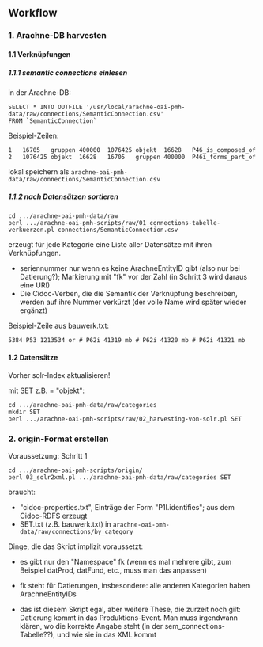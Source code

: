 ## Workflow

### 1. Arachne-DB harvesten

#### 1.1 Verknüpfungen

##### 1.1.1 semantic connections einlesen

in der Arachne-DB:

```
SELECT * INTO OUTFILE '/usr/local/arachne-oai-pmh-data/raw/connections/SemanticConnection.csv'
FROM `SemanticConnection`
```

Beispiel-Zeilen:
```
1	16705	gruppen	400000	1076425	objekt	16628	P46_is_composed_of	
2	1076425	objekt	16628	16705	gruppen	400000	P46i_forms_part_of	
```

lokal speichern als
`arachne-oai-pmh-data/raw/connections/SemanticConnection.csv`

##### 1.1.2 nach Datensätzen sortieren

```
cd .../arachne-oai-pmh-data/raw
perl .../arachne-oai-pmh-scripts/raw/01_connections-tabelle-verkuerzen.pl connections/SemanticConnection.csv
```

erzeugt für jede Kategorie eine Liste aller Datensätze mit ihren Verknüpfungen.
* seriennummer nur wenn es keine ArachneEntityID gibt (also nur bei Datierung?); Markierung mit "fk" vor der Zahl (in Schritt 3 wird daraus eine URI)
* Die Cidoc-Verben, die die Semantik der Verknüpfung beschreiben, werden auf ihre Nummer verkürzt (der volle Name wird später wieder ergänzt)

Beispiel-Zeile aus bauwerk.txt:
```
5384 P53 1213534 or # P62i 41319 mb # P62i 41320 mb # P62i 41321 mb
```


#### 1.2 Datensätze

Vorher solr-Index aktualisieren!

mit SET z.B. = "objekt":
```
cd .../arachne-oai-pmh-data/raw/categories
mkdir SET
perl .../arachne-oai-pmh-scripts/raw/02_harvesting-von-solr.pl SET
```

### 2. origin-Format erstellen

Voraussetzung: Schritt 1

```
cd .../arachne-oai-pmh-scripts/origin/
perl 03_solr2xml.pl .../arachne-oai-pmh-data/raw/categories SET
```


braucht:
* "cidoc-properties.txt", Einträge der Form "P1I.identifies"; aus dem Cidoc-RDFS erzeugt
* SET.txt (z.B. bauwerk.txt) in `arachne-oai-pmh-data/raw/connections/by_category`

Dinge, die das Skript implizit voraussetzt:
* es gibt nur den "Namespace" fk (wenn es mal mehrere gibt, zum Beispiel datProd, datFund, etc., muss man das anpassen)
* fk steht für Datierungen, insbesondere: alle anderen Kategorien haben ArachneEntityIDs

* das ist diesem Skript egal, aber weitere These, die zurzeit noch gilt: Datierung kommt in das Produktions-Event. Man muss irgendwann klären, wo die korrekte Angabe steht (in der sem_connections-Tabelle??), und wie sie in das XML kommt

